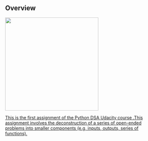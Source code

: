 ## Overview

<a href="Unscrambled" target="_blank">
<img src="https://user-images.githubusercontent.com/86887626/134782675-bd666064-2f88-4b08-8dc0-9c5c7ad70d30.jpg"  width="300" height="300"/>

This is the first assignment of the Python DSA Udacity course .This assignment involves the deconstruction of  a series of open-ended problems into smaller components (e.g, inputs, outputs, series of functions).
